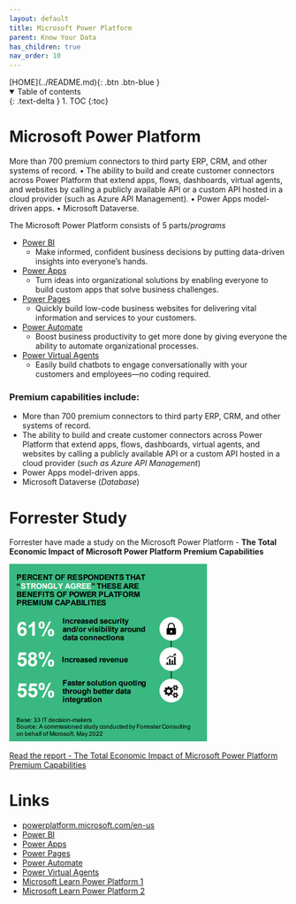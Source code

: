 ```yaml
---
layout: default
title: Microsoft Power Platform
parent: Know Your Data
has_children: true
nav_order: 10
---
```


<span class="fs-1">
[HOME](../README.md){: .btn .btn-blue }
</span>

<details open markdown="block">
  <summary>
    Table of contents
  </summary>
  {: .text-delta }
1. TOC
{:toc}
</details>

# Microsoft Power Platform

More than 700 premium connectors to third party ERP, CRM, and other systems of 
record.
• The ability to build and create customer 
connectors across Power Platform that
extend apps, flows, dashboards, virtual 
agents, and websites by calling a publicly
available API or a custom API hosted in a 
cloud provider (such as Azure API 
Management).
• Power Apps model-driven apps.
• Microsoft Dataverse.


The Microsoft Power Platform consists of 5 parts/*programs*

- [Power BI](https://powerbi.microsoft.com/)
    - Make informed, confident business decisions by putting data-driven insights into everyone’s hands. 
- [Power Apps](https://powerapps.microsoft.com/)
    - Turn ideas into organizational solutions by enabling everyone to build custom apps that solve business challenges.
- [Power Pages](https://powerpages.microsoft.com/)
    - Quickly build low-code business websites for delivering vital information and services to your customers.
- [Power Automate](https://powerautomate.microsoft.com/)
    - Boost business productivity to get more done by giving everyone the ability to automate organizational processes.
- [Power Virtual Agents](https://powervirtualagents.microsoft.com/)
    - Easily build chatbots to engage conversationally with your customers and employees—no coding required.

### Premium capabilities include:

- More than 700 premium connectors to third party ERP, CRM, and other systems of record.
- The ability to build and create customer connectors across Power Platform that extend apps, flows, dashboards, virtual  agents, and websites by calling a publicly available API or a custom API hosted in a cloud provider (*such as Azure API Management*)
- Power Apps model-driven apps.
- Microsoft Dataverse (*Database*)

# Forrester Study
Forrester have made a study on the Microsoft Power Platform - **The Total Economic Impact of Microsoft Power Platform Premium Capabilities**

![](./image/question_1.jpg)

[Read the report - The Total Economic Impact of Microsoft Power Platform Premium Capabilities](./Forrester_The_Total-Economic-Impact.pdf)



# Links
- [powerplatform.microsoft.com/en-us](https://powerplatform.microsoft.com/en-us/)
- [Power BI](https://powerbi.microsoft.com/)
- [Power Apps](https://powerapps.microsoft.com/)
- [Power Pages](https://powerpages.microsoft.com/)
- [Power Automate](https://powerautomate.microsoft.com/)
- [Power Virtual Agents](https://powervirtualagents.microsoft.com/)
- [Microsoft Learn Power Platform 1](https://powerplatform.microsoft.com/en-us/what-is-power-platform/)
- [Microsoft Learn Power Platform 2](https://make.powerapps.com/environments/Default-d10c3c6e-c228-4944-8b6a-6067c6afe3c9/learn)